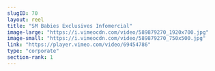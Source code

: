 ```yaml
---
slugID: 70 
layout: reel
title: "SM Babies Exclusives Infomercial"
image-large: "https://i.vimeocdn.com/video/589879270_1920x700.jpg"
image-small: "https://i.vimeocdn.com/video/589879270_750x500.jpg"
link: "https://player.vimeo.com/video/69454786"
type: "corporate"
section-rank: 1
---
```

